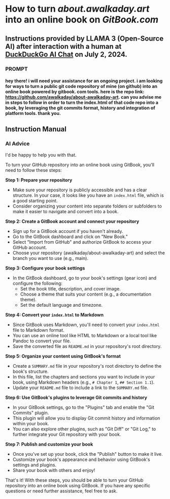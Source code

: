 # How to turn *about.awalkaday.art* into an online book on *GitBook.com*    
## Instructions provided by LLAMA 3 (Open-Source AI) after interaction with a human at [DuckDuckGo AI Chat](https://duckduckgo.com/?q=DuckDuckGo&ia=chat) on July 2, 2024. 

### PROMPT 
#### hey there! i will need your assistance for an ongoing project. i am looking for ways to turn a public git code repository of mine (on github) into an online book powered by gitbook. com tools. here is the repo link: https://github.com/awalkaday/about-awalkaday-art. can you advise me in steps to follow in order to turn the index.html of that code repo into a book, by leveraging the git commits format, history and integration of platform tools. thank you. 

## Instruction Manual
### AI Advice   

I'd be happy to help you with that.

To turn your GitHub repository into an online book using GitBook, you'll need to follow these steps:

**Step 1: Prepare your repository**

* Make sure your repository is publicly accessible and has a clear structure. In your case, it looks like you have an `index.html` file, which is a good starting point.
* Consider organizing your content into separate folders or subfolders to make it easier to navigate and convert into a book.

**Step 2: Create a GitBook account and connect your repository**

* Sign up for a GitBook account if you haven't already.
* Go to the GitBook dashboard and click on "New Book."
* Select "Import from GitHub" and authorize GitBook to access your GitHub account.
* Choose your repository (awalkaday/about-awalkaday-art) and select the branch you want to use (e.g., main).

**Step 3: Configure your book settings**

* In the GitBook dashboard, go to your book's settings (gear icon) and configure the following:
	+ Set the book title, description, and cover image.
	+ Choose a theme that suits your content (e.g., a documentation theme).
	+ Set the default language and timezone.

**Step 4: Convert your `index.html` to Markdown**

* Since GitBook uses Markdown, you'll need to convert your `index.html` file to Markdown format.
* You can use an online tool like HTML to Markdown or a local tool like Pandoc to convert your file.
* Save the converted file as `README.md` in your repository's root directory.

**Step 5: Organize your content using GitBook's format**

* Create a `SUMMARY.md` file in your repository's root directory to define the book's structure.
* In this file, list the chapters and sections you want to include in your book, using Markdown headers (e.g., `# Chapter 1`, `## Section 1.1`).
* Update your `README.md` file to include a link to the `SUMMARY.md` file.

**Step 6: Use GitBook's plugins to leverage Git commits and history**

* In your GitBook settings, go to the "Plugins" tab and enable the "Git Commits" plugin.
* This plugin will allow you to display Git commit history and information within your book.
* You can also explore other plugins, such as "Git Diff" or "Git Log," to further integrate your Git repository with your book.

**Step 7: Publish and customize your book**

* Once you've set up your book, click the "Publish" button to make it live.
* Customize your book's appearance and behavior using GitBook's settings and plugins.
* Share your book with others and enjoy!

That's it! With these steps, you should be able to turn your GitHub repository into an online book using GitBook. If you have any specific questions or need further assistance, feel free to ask.

